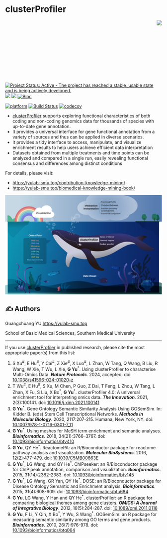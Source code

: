 # clusterProfiler

<img src="https://raw.githubusercontent.com/Bioconductor/BiocStickers/master/clusterProfiler/clusterProfiler.png" height="200" align="right" />

[![Project Status: Active - The project has reached a stable, usable
state and is being actively
developed.](http://www.repostatus.org/badges/latest/active.svg)](http://www.repostatus.org/#active)
[![](https://img.shields.io/badge/release%20version-4.12.6-green.svg)](https://www.bioconductor.org/packages/clusterProfiler)
[![](https://img.shields.io/badge/devel%20version-4.13.4-green.svg)](https://github.com/guangchuangyu/clusterProfiler)
[![Bioc](http://www.bioconductor.org/shields/years-in-bioc/clusterProfiler.svg)](https://www.bioconductor.org/packages/devel/bioc/html/clusterProfiler.html#since)

[![platform](http://www.bioconductor.org/shields/availability/devel/clusterProfiler.svg)](https://www.bioconductor.org/packages/devel/bioc/html/clusterProfiler.html#archives)
[![Build
Status](http://www.bioconductor.org/shields/build/devel/bioc/clusterProfiler.svg)](https://bioconductor.org/checkResults/devel/bioc-LATEST/clusterProfiler/)
[![codecov](https://codecov.io/gh/GuangchuangYu/clusterProfiler/branch/master/graph/badge.svg)](https://codecov.io/gh/GuangchuangYu/clusterProfiler/)

<!--
[![Last-changedate](https://img.shields.io/badge/last%20change-2024--10--07-green.svg)](https://github.com/GuangchuangYu/clusterProfiler/commits/master)
-->

- [clusterProfiler](http://bioconductor.org/packages/clusterProfiler)
  supports exploring functional characteristics of both coding and
  non-coding genomics data for thousands of species with up-to-date gene
  annotation.
- It provides a universal interface for gene functional annotation from
  a variety of sources and thus can be applied in diverse scenarios.
- It provides a tidy interface to access, manipulate, and visualize
  enrichment results to help users achieve efficient data interpretation
- Datasets obtained from multiple treatments and time points can be
  analyzed and compared in a single run, easily revealing functional
  consensus and differences among distinct conditions

For details, please visit:

- <https://yulab-smu.top/contribution-knowledge-mining/>
- <https://yulab-smu.top/biomedical-knowledge-mining-book/>

<img src="graphic-abstract-The-Innovation-2021.jpg" width="890"/>

## :writing_hand: Authors

Guangchuang YU <https://yulab-smu.top>

School of Basic Medical Sciences, Southern Medical University

------------------------------------------------------------------------

If you use
[clusterProfiler](http://bioconductor.org/packages/clusterProfiler) in
published research, please cite the most appropriate paper(s) from this
list:

1.  S Xu<sup>\#</sup>, E Hu<sup>\#</sup>, Y Cai<sup>\#</sup>, Z
    Xie<sup>\#</sup>, X Luo<sup>\#</sup>, L Zhan, W Tang, Q Wang, B Liu,
    R Wang, W Xie, T Wu, L Xie, **G Yu**<sup>\*</sup>. Using
    clusterProfiler to characterise Multi-Omics Data. ***Nature
    Protocols***. 2024, accepted. doi:
    [10.1038/s41596-024-01020-z](https://doi.org/10.1038/s41596-024-01020-z)
2.  T Wu<sup>\#</sup>, E Hu<sup>\#</sup>, S Xu, M Chen, P Guo, Z Dai, T
    Feng, L Zhou, W Tang, L Zhan, X Fu, S Liu, X Bo<sup>\*</sup>, **G
    Yu**<sup>\*</sup>. clusterProfiler 4.0: A universal enrichment tool
    for interpreting omics data. ***The Innovation***. 2021,
    2(3):100141. doi:
    [10.1016/j.xinn.2021.100141](https://doi.org/10.1016/j.xinn.2021.100141)
3.  **G Yu**<sup>\*</sup>. Gene Ontology Semantic Similarity Analysis
    Using GOSemSim. In: Kidder B. (eds) Stem Cell Transcriptional
    Networks. ***Methods in Molecular Biology***. 2020, 2117:207-215.
    Humana, New York, NY. doi:
    [10.1007/978-1-0716-0301-7_11](https://doi.org/10.1007/978-1-0716-0301-7_11)
4.  **G Yu**<sup>\*</sup>. Using meshes for MeSH term enrichment and
    semantic analyses. ***Bioinformatics***. 2018, 34(21):3766–3767.
    doi:
    [10.1093/bioinformatics/bty410](https://doi.org/10.1093/bioinformatics/bty410)
5.  **G Yu**, QY He<sup>\*</sup>. ReactomePA: an R/Bioconductor package
    for reactome pathway analysis and visualization. ***Molecular
    BioSystems***. 2016, 12(2):477-479. doi:
    [10.1039/C5MB00663E](https://doi.org/10.1039/C5MB00663E)
6.  **G Yu**<sup>\*</sup>, LG Wang, and QY He<sup>\*</sup>. ChIPseeker:
    an R/Bioconductor package for ChIP peak annotation, comparison and
    visualization. ***Bioinformatics***. 2015, 31(14):2382-2383. doi:
    [10.1093/bioinformatics/btv145](https://doi.org/10.1093/bioinformatics/btv145)
7.  **G Yu**<sup>\*</sup>, LG Wang, GR Yan, QY He<sup>\*</sup>. DOSE: an
    R/Bioconductor package for Disease Ontology Semantic and Enrichment
    analysis. ***Bioinformatics***. 2015, 31(4):608-609. doi:
    [10.1093/bioinformatics/btu684](https://doi.org/10.1093/bioinformatics/btu684)
8.  **G Yu**, LG Wang, Y Han and QY He<sup>\*</sup>. clusterProfiler: an
    R package for comparing biological themes among gene clusters.
    ***OMICS: A Journal of Integrative Biology***. 2012, 16(5):284-287.
    doi: [10.1089/omi.2011.0118](https://doi.org/10.1089/omi.2011.0118)
9.  **G Yu**, F Li, Y Qin, X Bo<sup>\*</sup>, Y Wu, S Wang<sup>\*</sup>.
    GOSemSim: an R package for measuring semantic similarity among GO
    terms and gene products. ***Bioinformatics***. 2010, 26(7):976-978.
    doi:
    [10.1093/bioinformatics/btq064](https://doi.org/10.1093/bioinformatics/btq064)

<!--
&#10;
&#10; r badge_custom("1st most cited paper", "in OMICS", "green",
  "http://online.liebertpub.com/action/showMostCitedArticles?journalCode=omi")`
 r badge_custom("ESI", "Highly Cited Paper", "green")`
 r badge_doi("10.1089/omi.2011.0118", "green")`
&#10;
------------------------------------------------------------------------
&#10;### Citation
&#10;
&#10;
<img src="https://guangchuangyu.github.io/software/citation_trend/clusterProfiler.png" width="890"/>
&#10;
### Download stats
&#10;r badge_download_bioc("clusterProfiler")
r badge_bioc_download("clusterProfiler", "total", "blue")
r badge_bioc_download("clusterProfiler", "month", "blue")
&#10;
<img src="https://guangchuangyu.github.io/software/dlstats/clusterProfiler.png" width="890"/>
&#10;-->
